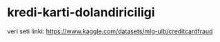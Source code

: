 # kredi-karti-dolandiriciligi

veri seti linki: https://www.kaggle.com/datasets/mlg-ulb/creditcardfraud
